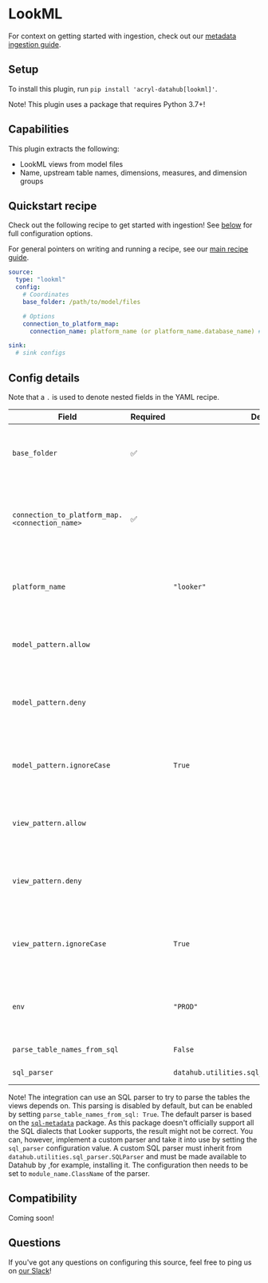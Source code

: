 # LookML

For context on getting started with ingestion, check out our [metadata ingestion guide](../README.md).

## Setup

To install this plugin, run `pip install 'acryl-datahub[lookml]'`.

Note! This plugin uses a package that requires Python 3.7+!

## Capabilities

This plugin extracts the following:

- LookML views from model files
- Name, upstream table names, dimensions, measures, and dimension groups

## Quickstart recipe

Check out the following recipe to get started with ingestion! See [below](#config-details) for full configuration options.

For general pointers on writing and running a recipe, see our [main recipe guide](../README.md#recipes).

```yml
source:
  type: "lookml"
  config:
    # Coordinates
    base_folder: /path/to/model/files

    # Options
    connection_to_platform_map:
      connection_name: platform_name (or platform_name.database_name) # for ex. my_snowflake_conn: snowflake.my_database

sink:
  # sink configs
```

## Config details

Note that a `.` is used to denote nested fields in the YAML recipe.

| Field                                          | Required | Default    | Description                                                             |
| ---------------------------------------------- | -------- | ---------- | ----------------------------------------------------------------------- |
| `base_folder`                                  | ✅       |            | Where the `*.model.lkml` and `*.view.lkml` files are stored.            |
| `connection_to_platform_map.<connection_name>` | ✅       |            | Mappings between connection names in the model files to platform names. |
| `platform_name`                                |          | `"looker"` | Platform to use in namespace when constructing URNs.                    |
| `model_pattern.allow`                          |          |            | List of regex patterns for models to include in ingestion.                       |
| `model_pattern.deny`                           |          |            | List of regex patterns for models to exclude from ingestion.                     |
| `model_pattern.ignoreCase`  |          | `True` | Whether to ignore case sensitivity during pattern matching.                                                                                                                                  |
| `view_pattern.allow`                           |          |            | List of regex patterns for views to include in ingestion.                        |
| `view_pattern.deny`                            |          |            | List of regex patterns for views to exclude from ingestion.                      |
| `view_pattern.ignoreCase`  |          | `True` | Whether to ignore case sensitivity during pattern matching.                                                                                                                                  |
| `env`                                          |          | `"PROD"`   | Environment to use in namespace when constructing URNs.                 |
| `parse_table_names_from_sql`                   |          | `False`    | See note below.                                                         |
| `sql_parser`                                   |          | `datahub.utilities.sql_parser.DefaultSQLParser`    | See note below.                                                         |

Note! The integration can use an SQL parser to try to parse the tables the views depends on. This parsing is disabled by default, 
but can be enabled by setting `parse_table_names_from_sql: True`.  The default parser is based on the [`sql-metadata`](https://pypi.org/project/sql-metadata/) package. 
As this package doesn't officially support all the SQL dialects that Looker supports, the result might not be correct. You can, however, implement a
custom parser and take it into use by setting the `sql_parser` configuration value. A custom SQL parser must inherit from `datahub.utilities.sql_parser.SQLParser`
and must be made available to Datahub by ,for example, installing it. The configuration then needs to be set to `module_name.ClassName` of the parser.

## Compatibility

Coming soon!

## Questions

If you've got any questions on configuring this source, feel free to ping us on [our Slack](https://slack.datahubproject.io/)!
